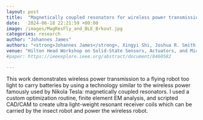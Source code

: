 ```yaml
---
layout: post
title:  "Magnetically coupled resonators for wireless power transmission to insect sized flapping wing robots"
date:   2024-06-18 22:21:59 +00:00
image: /images/MagResFly_and_BLE_Brkout.jpg
categories: research
author: "Johannes James"
authors: "<strong>Johannes James</strong>, Xingyi Shi, Joshua R. Smith, and Sawyer B. Fuller"
venue: "Hilton Head Workshop on Solid-State Sensors, Actuators, and Microsystems"
#paper: https://ieeexplore.ieee.org/abstract/document/8460582

---
```

This work demonstrates wireless power transmission to a flying robot too light to carry batteries by using a technology similar to the wireless power famously used by Nikola Tesla: magnetically coupled resonators. I used a custom optimization routine, finite element EM analysis, and scripted CAD/CAM to create ultra light-weight resonant receiver coils which can be carried by the insect robot and power the wireless robot. 
